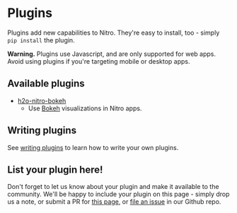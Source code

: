 # Plugins

Plugins add new capabilities to Nitro. They're easy to install, too - simply `pip install` the plugin.

**Warning.** Plugins use Javascript, and are only supported for web apps. Avoid using plugins if you're targeting mobile or
desktop apps.

## Available plugins

- [h2o-nitro-bokeh](https://github.com/h2oai/nitro-bokeh)
    - Use [Bokeh](https://docs.bokeh.org/en/latest/) visualizations in Nitro apps.

## Writing plugins

See [writing plugins](writing-plugins.md) to learn how to write your own plugins.

## List your plugin here!

Don't forget to let us know about your plugin and make it available to the community. We'll be happy to include your
plugin on this page - simply drop us a note, or submit a PR
for [this page](https://github.com/h2oai/nitro/blob/main/docs/plugins.md),
or [file an issue](https://github.com/h2oai/nitro/issues/new/choose) in our Github repo.
